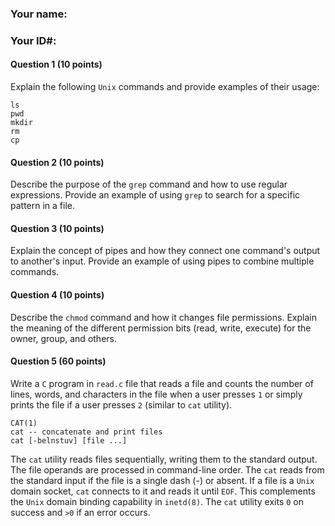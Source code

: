 <!---### Bowie State University
### Department of Computer Science
### COSC 330, Systems Programming, Fall 2024
### Midterm Exam
### Dr. Devharsh Trivedi--->


### Your name: 

### Your ID#:


#### Question 1 (10 points)
Explain the following ```Unix``` commands and provide examples of their usage:
```
ls
pwd
mkdir
rm
cp
```

#### Question 2 (10 points)
Describe the purpose of the ```grep``` command and how to use regular expressions. Provide an example of using ```grep``` to search for a specific pattern in a file.


#### Question 3 (10 points)
Explain the concept of pipes and how they connect one command's output to another's input. Provide an example of using pipes to combine multiple commands.


#### Question 4 (10 points)
Describe the ```chmod``` command and how it changes file permissions. Explain the meaning of the different permission bits (read, write, execute) for the owner, group, and others.


#### Question 5 (60 points)
Write a ```C``` program in ```read.c``` file that reads a file and counts the number of lines, words, and characters in the file when a user presses ```1``` or simply prints the file if a user presses ```2``` (similar to ```cat``` utility).

```
CAT(1)
cat -- concatenate and print files
cat [-belnstuv] [file ...]
```

The ```cat``` utility reads files sequentially, writing them to the standard output. The file operands are processed in command-line order. The ```cat``` reads from the standard input if the file is a single dash (-) or absent. If a file is	a ```Unix``` domain socket, ```cat``` connects to it and reads it until ```EOF```. This complements the ```Unix``` domain binding capability in	```inetd(8)```. The ```cat``` utility exits ```0``` on success and ```>0``` if an error occurs.

<!--The ```cat```	utility	complies with the IEEE Std 1003.2-1992 ("POSIX.2") specification. The flags [-belnstv] are	extensions to the specification.

A ```cat``` utility appeared in Version 1 AT&T UNIX. Dennis Ritchie designed and wrote the first man page. It appears to have been for ```cat```.--->
